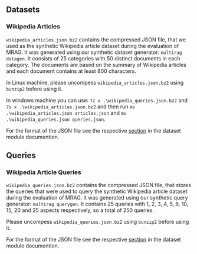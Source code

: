 ## Datasets

### Wikipedia Articles

`wikipedia_articles.json.bz2` contains the compressed JSON file, that we used as the synthetic Wikipedia article dataset during the evaluation of MRAG.
It was generated using our synthetic dataset generator: `multirag datagen`.
It consists of 25 categories with 50 distinct documents in each category.
The documents are based on the summary of Wikipedia articles and each document contains at least 800 characters.

In Linux machine, please uncompess `wikipedia_articles.json.bz2` using `bunzip2` before using it.

In windows machine you can use: `7z x .\wikipedia_queries.json.bz2` and `7z x .\wikipedia_articles.json.bz2` and then run `mv .\wikipedia_articles.json articles.json` and `mv .\wikipedia_queries.json queries.json`.

For the format of the JSON file see the respective [section](../multirag/dataset/README.md#dataset-output-format) in the dataset module documention.

## Queries

### Wikipedia Article Queries

`wikipedia_queries.json.bz2` contains the compressed JSON file, that stores the queries that were used to query the synthetic Wikipedia article dataset during the evaluation of MRAG.
It was generated using our synthetic query generator: `multirag querygen`.
It contains 25 queries with 1, 2, 3, 4, 5, 6, 10, 15, 20 and 25 aspects respectively, so a total of 250 queries.

Please uncompess `wikipedia_queries.json.bz2` using `bunzip2` before using it.

For the format of the JSON file see the respective [section](../multirag/dataset/README.md#query-output-format) in the dataset module documention.
